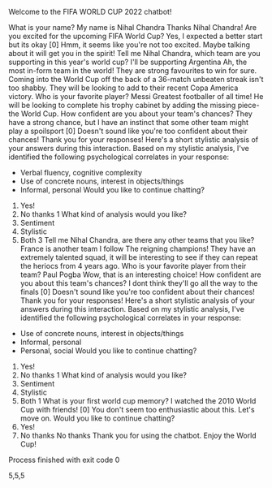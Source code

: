 Welcome to the FIFA WORLD CUP 2022 chatbot!

What is your name?
My name is Nihal Chandra
Thanks Nihal Chandra!
Are you excited for the upcoming FIFA World Cup?
Yes, I expected a better start but its okay
[0]
Hmm, it seems like you're not too excited. Maybe talking about it will get you in the spirit!
Tell me Nihal Chandra, which team are you supporting in this year's world cup?
I'll be supporting Argentina
Ah, the most in-form team in the world! They are strong favourites to win for sure. Coming into the World Cup off the back of a 36-match unbeaten streak isn't too shabby. They will be looking to add to their recent Copa America victory.
Who is your favorite player?
Messi
Greatest footballer of all time! He will be looking to complete his trophy cabinet by adding the missing piece- the World Cup.
How confident are you about your team's chances?
They have a strong chance, but I have an instinct that some other team might play a spoilsport
[0]
Doesn't sound like you're too confident about their chances!
Thank you for your responses! Here's a short stylistic analysis of your answers during this interaction.
Based on my stylistic analysis, I've identified the following psychological correlates in your response:
- Verbal fluency, cognitive complexity
- Use of concrete nouns, interest in objects/things
- Informal, personal
Would you like to continue chatting?
1) Yes!
2) No thanks
1
What kind of analysis would you like?
1) Sentiment
2) Stylistic
3) Both
3
Tell me Nihal Chandra, are there any other teams that you like?
France is another team I follow
The reigning champions! They have an extremely talented squad, it will be interesting to see if they can repeat the heriocs from 4 years ago.
Who is your favorite player from their team?
Paul Pogba
Wow, that is an interesting choice!
How confident are you about this team's chances?
I dont think they'll go all the way to the finals
[0]
Doesn't sound like you're too confident about their chances!
Thank you for your responses! Here's a short stylistic analysis of your answers during this interaction.
Based on my stylistic analysis, I've identified the following psychological correlates in your response:
- Use of concrete nouns, interest in objects/things
- Informal, personal
- Personal, social
Would you like to continue chatting?
1) Yes!
2) No thanks
1
What kind of analysis would you like?
1) Sentiment
2) Stylistic
3) Both
1
What is your first world cup memory?
I watched the 2010 World Cup with friends!
[0]
You don't seem too enthusiastic about this. Let's move on.
Would you like to continue chatting?
1) Yes!
2) No thanks
No thanks
Thank you for using the chatbot. Enjoy the World Cup!

Process finished with exit code 0

5,5,5
